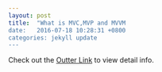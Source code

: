 ```yaml
---
layout: post
title:  "What is MVC,MVP and MVVM
date:   2016-07-18 10:28:31 +0800
categories: jekyll update
---
```


Check out the [Outter Link] to view detail info.

[Outter Link]: http://www.ruanyifeng.com/blog/2015/02/mvcmvp_mvvm.html
